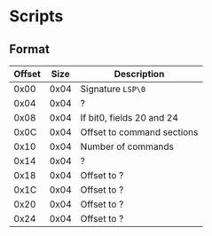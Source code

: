 # Scripts

## Format

| Offset | Size | Description                |
| ------ | ---- | -------------------------- |
| 0x00   | 0x04 | Signature `LSP\0`          |
| 0x04   | 0x04 | ?                          |
| 0x08   | 0x04 | If bit0, fields 20 and 24  |
| 0x0C   | 0x04 | Offset to command sections |
| 0x10   | 0x04 | Number of commands         |
| 0x14   | 0x04 | ?                          |
| 0x18   | 0x04 | Offset to ?                |
| 0x1C   | 0x04 | Offset to ?                |
| 0x20   | 0x04 | Offset to ?                |
| 0x24   | 0x04 | Offset to ?                |

